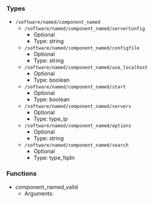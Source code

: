 
### Types

 - `/software/named/component_named`
    - `/software/named/component_named/serverConfig`
        - Optional
        - Type: string
    - `/software/named/component_named/configfile`
        - Optional
        - Type: string
    - `/software/named/component_named/use_localhost`
        - Optional
        - Type: boolean
    - `/software/named/component_named/start`
        - Optional
        - Type: boolean
    - `/software/named/component_named/servers`
        - Optional
        - Type: type_ip
    - `/software/named/component_named/options`
        - Optional
        - Type: string
    - `/software/named/component_named/search`
        - Optional
        - Type: type_fqdn

### Functions

 - component_named_valid
    - Arguments:
